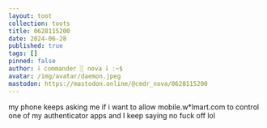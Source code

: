 ```yaml
---
layout: toot
collection: toots
title: 0628115200
date: 2024-06-28
published: true
tags: []
pinned: false
author: ⸸ commander ░ nova ⸸ :~$
avatar: /img/avatar/daemon.jpeg
mastodon: https://mastodon.online/@cmdr_nova/0628115200
---
```


my phone keeps asking me if i want to allow mobile.w*lmart.com to control one of my authenticator apps and I keep saying no fuck off lol
